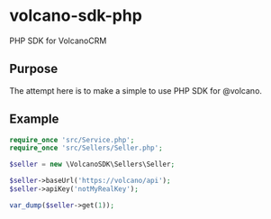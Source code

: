 volcano-sdk-php
===============

PHP SDK for VolcanoCRM

## Purpose
The attempt here is to make a simple to use PHP SDK for @volcano.

## Example

```php
require_once 'src/Service.php';
require_once 'src/Sellers/Seller.php';

$seller = new \VolcanoSDK\Sellers\Seller;

$seller->baseUrl('https://volcano/api');
$seller->apiKey('notMyRealKey');

var_dump($seller->get(1));
```